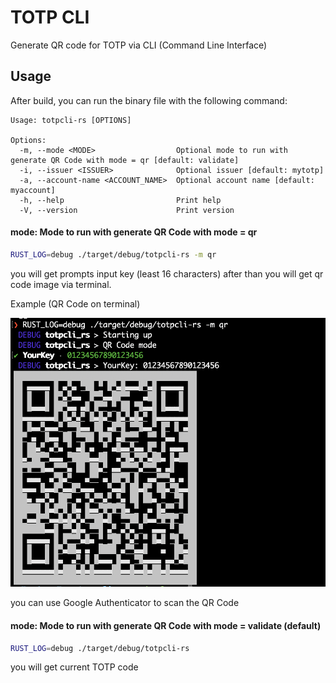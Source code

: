 # TOTP CLI
Generate QR code for TOTP via CLI (Command Line Interface)

## Usage
After build, you can run the binary file with the following command:

```
Usage: totpcli-rs [OPTIONS]

Options:
  -m, --mode <MODE>                  Optional mode to run with generate QR Code with mode = qr [default: validate]
  -i, --issuer <ISSUER>              Optional issuer [default: mytotp]
  -a, --account-name <ACCOUNT_NAME>  Optional account name [default: myaccount]
  -h, --help                         Print help
  -V, --version                      Print version
```

####  mode: Mode to run with generate QR Code with mode = qr
```bash
RUST_LOG=debug ./target/debug/totpcli-rs -m qr 
```
you will get prompts input key (least 16 characters) after than you will get qr code image via terminal.

Example (QR Code on terminal)

![alt text](./img/example1.png)

you can use Google Authenticator to scan the QR Code

#### mode: Mode to run with generate QR Code with mode = validate (default)
```bash
RUST_LOG=debug ./target/debug/totpcli-rs
```
you will get current TOTP code



